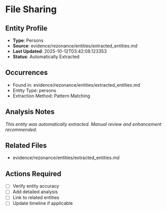 # File Sharing

## Entity Profile
- **Type**: Persons
- **Source**: evidence/rezonance/entities/extracted_entities.md
- **Last Updated**: 2025-10-12T03:42:08.123353
- **Status**: Automatically Extracted

## Occurrences
- Found in: evidence/rezonance/entities/extracted_entities.md
- Entity Type: persons
- Extraction Method: Pattern Matching

## Analysis Notes
*This entity was automatically extracted. Manual review and enhancement recommended.*

## Related Files
- evidence/rezonance/entities/extracted_entities.md

## Actions Required
- [ ] Verify entity accuracy
- [ ] Add detailed analysis
- [ ] Link to related entities
- [ ] Update timeline if applicable
